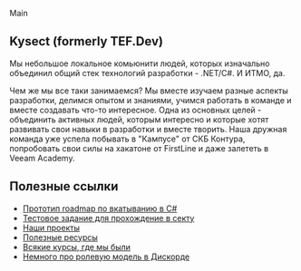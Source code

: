 Main
## Kysect (formerly TEF.Dev)

Мы небольшое локальное комьюнити людей, которых изначально объединил общий стек технологий разработки - .NET/C#. И ИТМО, да.

Чем же мы все таки занимаемся? Мы вместе изучаем разные аспекты разработки, делимся опытом и знаниями, учимся работать в команде и вместе создавать что-то интересное.
Одна из основных целей - объединить активных людей, которым интересно и которые хотят развивать свои навыки в разработки и вместе творить. Наша дружная команда уже успела побывать в "Кампусе" от СКБ Контура, попробовать свои силы на хакатоне от FirstLine и даже залететь в Veeam Academy.

## Полезные ссылки

- [Прототип roadmap по вкатыванию в C#](/roadmap/csharp.md)
- [Тестовое задание для прохождение в секту](intro-task.md)
- [Наши проекты](/projects.md)
- [Полезные ресурсы](/resources.md)
- [Всякие курсы, где мы были](/irl-courses.md)
- [Немного про ролевую модель в Дискорде](/discord-roles.md)
